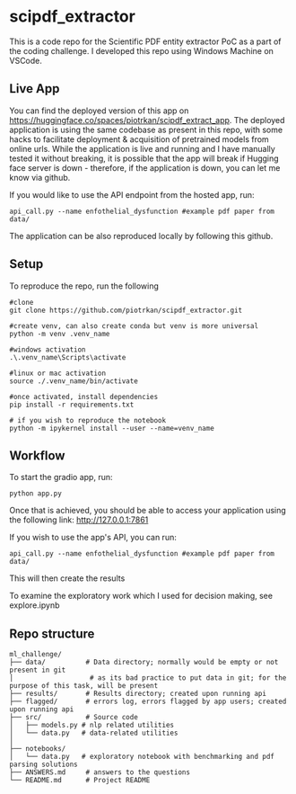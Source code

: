 # scipdf_extractor
This is a code repo for the Scientific PDF entity extractor PoC as a part of the coding challenge. I developed this repo using Windows Machine on VSCode. 



## Live App
You can find the deployed version of this app on https://huggingface.co/spaces/piotrkan/scipdf_extract_app. The deployed application is using the same codebase as present in this repo, with some hacks to facilitate deployment & acquisition of pretrained models from online urls. While the application is live and running and I have manually tested it without breaking, it is possible that the app will break if Hugging face server is down - therefore, if the application is down, you can let me know via github.

If you would like to use the API endpoint from the hosted app, run:
~~~
api_call.py --name enfothelial_dysfunction #example pdf paper from data/
~~~

The application can be also reproduced locally by following this github.

## Setup
To reproduce the repo, run the following
~~~
#clone
git clone https://github.com/piotrkan/scipdf_extractor.git

#create venv, can also create conda but venv is more universal
python -m venv .venv_name

#windows activation
.\.venv_name\Scripts\activate

#linux or mac activation
source ./.venv_name/bin/activate

#once activated, install dependencies
pip install -r requirements.txt

# if you wish to reproduce the notebook
python -m ipykernel install --user --name=venv_name

~~~

## Workflow

To start the gradio app, run:
~~~
python app.py
~~~

Once that is achieved, you should be able to access your application using the following link:  http://127.0.0.1:7861

If you wish to use the app's API,  you can run: 

~~~
api_call.py --name enfothelial_dysfunction #example pdf paper from data/
~~~

This will then create the results 

To examine the exploratory work which I used for decision making, see explore.ipynb

## Repo structure
~~~
ml_challenge/
├── data/          # Data directory; normally would be empty or not present in git 
│                   # as its bad practice to put data in git; for the purpose of this task, will be present
├── results/       # Results directory; created upon running api 
├── flagged/       # errors log, errors flagged by app users; created upon running api 
├── src/           # Source code
│   ├── models.py # nlp related utilities
│   └── data.py   # data-related utilities
│
├── notebooks/
│   └── data.py   # exploratory notebook with benchmarking and pdf parsing solutions  
├── ANSWERS.md     # answers to the questions
└── README.md      # Project README
~~~
